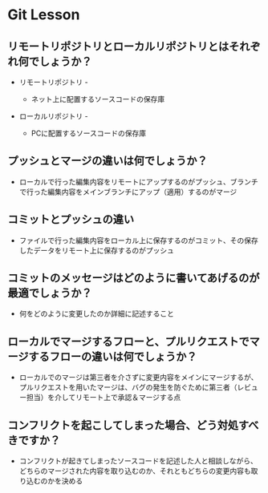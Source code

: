# Git Lesson

## リモートリポジトリとローカルリポジトリとはそれぞれ何でしょうか？
  - リモートリポジトリ -
    - ネット上に配置するソースコードの保存庫 

 - ローカルリポジトリ -
    - PCに配置するソースコードの保存庫 


## プッシュとマージの違いは何でしょうか？
  - ローカルで行った編集内容をリモートにアップするのがプッシュ、ブランチで行った編集内容をメインブランチにアップ（適用）するのがマージ 



## コミットとプッシュの違い
  - ファイルで行った編集内容をローカル上に保存するのがコミット、その保存したデータをリモート上に保存するのがプッシュ 



## コミットのメッセージはどのように書いてあげるのが最適でしょうか？
  - 何をどのように変更したのか詳細に記述すること 




## ローカルでマージするフローと、プルリクエストでマージするフローの違いは何でしょうか？
  - ローカルでのマージは第三者を介さずに変更内容をメインにマージするが、プルリクエストを用いたマージは、バグの発生を防ぐために第三者（レビュー担当）を介してリモート上で承認＆マージする点  
  


## コンフリクトを起こしてしまった場合、どう対処すべきですか？
  - コンフリクトが起きてしまったソースコードを記述した人と相談しながら、どちらのマージされた内容を取り込むのか、それともどちらの変更内容も取り込むのかを決める 
